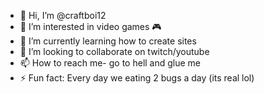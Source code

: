- 👋 Hi, I’m @craftboi12
- 👀 I’m interested in video games 🎮
- 🌱 I’m currently learning how to create sites
- 💞️ I’m looking to collaborate on twitch/youtube
- 📫 How to reach me- go to hell and glue me
- ⚡ Fun fact: Every day we eating 2 bugs a day (its real lol)

<!---
craftboi12/craftboi12 is a ✨ special ✨ repository because its `README.md` (this file) appears on your GitHub profile.
You can click the Preview link to take a look at your changes.
--->
